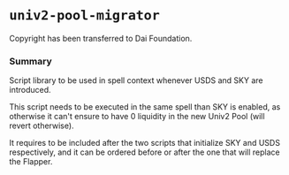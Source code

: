 # `univ2-pool-migrator`

Copyright has been transferred to Dai Foundation.

### Summary

Script library to be used in spell context whenever USDS and SKY are introduced.

This script needs to be executed in the same spell than SKY is enabled, as otherwise it can't ensure to have 0 liquidity in the new Univ2 Pool (will revert otherwise).

It requires to be included after the two scripts that initialize SKY and USDS respectively, and it can be ordered before or after the one that will replace the Flapper.
